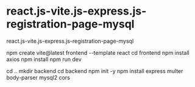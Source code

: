 # react.js-vite.js-express.js-registration-page-mysql
react.js-vite.js-express.js-registration-page-mysql

npm create vite@latest frontend --template react
cd frontend
npm install axios
npm install
npm run dev

cd ..
mkdir backend
cd backend
npm init -y
npm install express multer body-parser mysql2 cors
